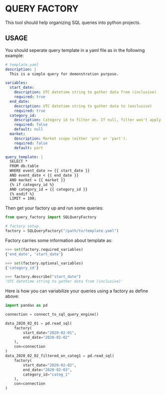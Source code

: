 QUERY FACTORY
=============

This tool should help organizing SQL queries into python projects.


USAGE
-----

You should seperate query template in a yaml file as in the following example:

```yaml
# template.yaml
description: |
  This is a simple query for demonstration purpose.

variables:
  start_date:
    description: UTC datetime string to gather data from (inclusive)
    required: true
  end_date:
    description: UTC datetime string to gather data to (exclusive)
    required: true
  category_id:
    description: Category id to filter on. If null, filter won't apply.
    required: false
    default: null
  market:
    description: Market scope (either 'pro' or 'part').
    required: false
    default: part

query_template: |
  SELECT *
  FROM db.table
  WHERE event_date >= {{ start_date }}
  AND event_date < {{ end_date }}
  AND market = {{ market }}
  {% if category_id %}
  AND category_id = {{ category_id }}
  {% endif %}
  LIMIT = 100;

```

Then get your factory up and run some queries:
```python
from query_factory import SQLQueryFactory

# factory setup.
factory = SQLQueryFactory("/path/to/template.yaml")
```

Factory carries some information about template as:
```python
>>> set(factory.required_variables)
{'end_date', 'start_date'}

>>> set(factory.optional_variables)
{'category_id'}

>>> factory.describe("start_date")
'UTC datetime string to gather data from (inclusive)'
```

Here is how you can variabilize your queries using a factory as define above:
```python
import pandas as pd

connection = connect_to_sql_query_engine()

data_2020_02_01 = pd.read_sql(
    factory(
        start_date="2020-02-01",
        end_date="2020-02-02"
    ),
    con=connection
)
data_2020_02_02_filtered_on_categ1 = pd.read_sql(
    factory(
        start_date="2020-02-02", 
        end_date="2020-02-03", 
        category_id="categ_1"
    ),
    con=connection
)
```
